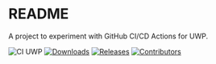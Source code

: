 # README

A project to experiment with GitHub CI/CD Actions for UWP.

![CI UWP](https://github.com/darenm/CustomMayd.Services.Serialization/workflows/CI%20UWP/badge.svg)
[![Downloads](https://img.shields.io/github/downloads/darenm/CustomMayd.Services.Serialization/total.svg?label=Downloads)](https://github.com/darenm/CustomMayd.Services.Serialization/releases/)
[![Releases](https://img.shields.io/github/release/darenm/CustomMayd.Services.Serialization.svg?label=Releases)](https://github.com/darenm/CustomMayd.Services.Serialization/releases)
[![Contributors](https://img.shields.io/github/contributors/darenm/CustomMayd.Services.Serialization?label=Contributors)](https://github.com/darenm/CustomMayd.Services.Serialization/graphs/contributors)

